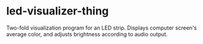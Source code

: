 # led-visualizer-thing
Two-fold visualization program for an LED strip. Displays computer screen's average color, and adjusts brightness according to audio output.
